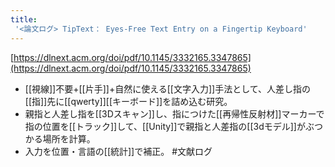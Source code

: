```yaml
---
title:
 '<論文ログ> TipText： Eyes-Free Text Entry on a Fingertip Keyboard'
---
```


[https://dlnext.acm.org/doi/pdf/10.1145/3332165.3347865](https://dlnext.acm.org/doi/pdf/10.1145/3332165.3347865)
- [[視線]]不要+[[片手]]+自然に使える[[文字入力]]手法として、人差し指の[[指]]先に[[qwerty]][[キーボード]]を詰め込む研究。
- 親指と人差し指を[[3Dスキャン]]し、指につけた[[再帰性反射材]]マーカーで指の位置を[[トラック]]して、[[Unity]]で親指と人差指の[[3dモデル]]がぶつかる場所を計算。
- 入力を位置・言語の[[統計]]で補正。
#文献ログ
